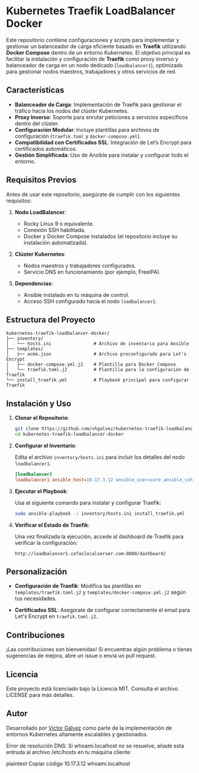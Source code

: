 # Kubernetes Traefik LoadBalancer Docker

Este repositorio contiene configuraciones y scripts para implementar y gestionar un balanceador de carga eficiente basado en **Traefik** utilizando **Docker Compose** dentro de un entorno Kubernetes. El objetivo principal es facilitar la instalación y configuración de **Traefik** como proxy inverso y balanceador de carga en un nodo dedicado (`loadbalancer1`), optimizado para gestionar nodos maestros, trabajadores y otros servicios de red.

## Características

- **Balanceador de Carga**: Implementación de Traefik para gestionar el tráfico hacia los nodos del clúster Kubernetes.
- **Proxy Inverso**: Soporte para enrutar peticiones a servicios específicos dentro del clúster.
- **Configuración Modular**: Incluye plantillas para archivos de configuración (`traefik.toml` y `docker-compose.yml`).
- **Compatibilidad con Certificados SSL**: Integración de Let’s Encrypt para certificados automáticos.
- **Gestión Simplificada**: Uso de Ansible para instalar y configurar todo el entorno.

## Requisitos Previos

Antes de usar este repositorio, asegúrate de cumplir con los siguientes requisitos:

1. **Nodo LoadBalancer**:
   - Rocky Linux 9 o equivalente.
   - Conexión SSH habilitada.
   - Docker y Docker Compose instalados (el repositorio incluye su instalación automatizada).
   
2. **Clúster Kubernetes**:
   - Nodos maestros y trabajadores configurados.
   - Servicio DNS en funcionamiento (por ejemplo, FreeIPA).

3. **Dependencias**:
   - Ansible instalado en tu máquina de control.
   - Acceso SSH configurado hacia el nodo `loadbalancer1`.

## Estructura del Proyecto

```
kubernetes-traefik-loadbalancer-docker/
├── inventory/
│   └── hosts.ini                # Archivo de inventario para Ansible
├── templates/
│   ├── acme.json                # Archivo preconfigurado para Let's Encrypt
│   ├── docker-compose.yml.j2    # Plantilla para Docker Compose
│   └── traefik.toml.j2          # Plantilla para la configuración de Traefik
└── install_traefik.yml          # Playbook principal para configurar Traefik
```

## Instalación y Uso

1. **Clonar el Repositorio**:

   ```bash
   git clone https://github.com/vhgalvez/kubernetes-traefik-loadbalancer-docker.git
   cd kubernetes-traefik-loadbalancer-docker
   ```

2. **Configurar el Inventario**:

   Edita el archivo `inventory/hosts.ini` para incluir los detalles del nodo `loadbalancer1`.

   ```ini
   [loadbalancer]
   loadbalancer1 ansible_host=10.17.3.12 ansible_user=core ansible_ssh_private_key_file=/ruta/a/tu/clave_privada
   ```

3. **Ejecutar el Playbook**:

   Usa el siguiente comando para instalar y configurar Traefik:

   ```bash
   sudo ansible-playbook -i inventory/hosts.ini install_traefik.yml
   ```

4. **Verificar el Estado de Traefik**:

   Una vez finalizada la ejecución, accede al dashboard de Traefik para verificar la configuración:

   ```
   http://loadbalancer1.cefaslocalserver.com:8080/dashboard/
   ```

## Personalización

- **Configuración de Traefik**:
  Modifica las plantillas en `templates/traefik.toml.j2` y `templates/docker-compose.yml.j2` según tus necesidades.

- **Certificados SSL**:
  Asegúrate de configurar correctamente el email para Let's Encrypt en `traefik.toml.j2`.

## Contribuciones

¡Las contribuciones son bienvenidas! Si encuentras algún problema o tienes sugerencias de mejora, abre un issue o envía un pull request.

## Licencia

Este proyecto está licenciado bajo la Licencia MIT. Consulta el archivo LICENSE para más detalles.

## Autor

Desarrollado por [Victor Gálvez](https://github.com/vhgalvez) como parte de la implementación de entornos Kubernetes altamente escalables y gestionados.


Error de resolución DNS: Si whoami.localhost no se resuelve, añade esta entrada al archivo /etc/hosts en tu máquina cliente:

plaintext
Copiar código
10.17.3.12 whoami.localhost


